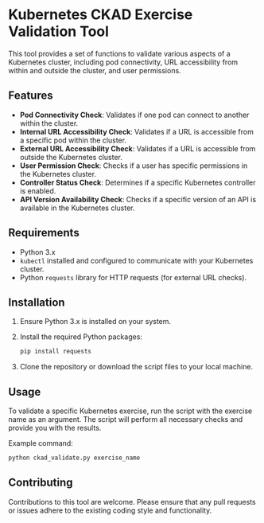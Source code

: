 # Kubernetes CKAD Exercise Validation Tool

This tool provides a set of functions to validate various aspects of a Kubernetes cluster, including pod connectivity, URL accessibility from within and outside the cluster, and user permissions.

## Features

- **Pod Connectivity Check**: Validates if one pod can connect to another within the cluster.
- **Internal URL Accessibility Check**: Validates if a URL is accessible from a specific pod within the cluster.
- **External URL Accessibility Check**: Validates if a URL is accessible from outside the Kubernetes cluster.
- **User Permission Check**: Checks if a user has specific permissions in the Kubernetes cluster.
- **Controller Status Check**: Determines if a specific Kubernetes controller is enabled.
- **API Version Availability Check**: Checks if a specific version of an API is available in the Kubernetes cluster.

## Requirements

- Python 3.x
- `kubectl` installed and configured to communicate with your Kubernetes cluster.
- Python `requests` library for HTTP requests (for external URL checks).

## Installation

1. Ensure Python 3.x is installed on your system.
2. Install the required Python packages:
   
   ```bash
   pip install requests
   ```

3. Clone the repository or download the script files to your local machine.

## Usage

To validate a specific Kubernetes exercise, run the script with the exercise name as an argument. The script will perform all necessary checks and provide you with the results.

Example command:

```bash
python ckad_validate.py exercise_name
```

## Contributing

Contributions to this tool are welcome. Please ensure that any pull requests or issues adhere to the existing coding style and functionality.

